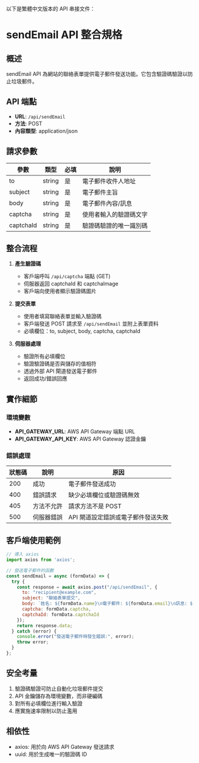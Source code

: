 以下是繁體中文版本的 API 串接文件：

# sendEmail API 整合規格

## 概述
sendEmail API 為網站的聯絡表單提供電子郵件發送功能。它包含驗證碼驗證以防止垃圾郵件。

## API 端點
- **URL**: `/api/sendEmail`
- **方法**: POST
- **內容類型**: application/json

## 請求參數

| 參數      | 類型   | 必填 | 說明                         |
|-----------|--------|------|------------------------------|
| to        | string | 是   | 電子郵件收件人地址           |
| subject   | string | 是   | 電子郵件主旨                 |
| body      | string | 是   | 電子郵件內容/訊息            |
| captcha   | string | 是   | 使用者輸入的驗證碼文字       |
| captchaId | string | 是   | 驗證碼驗證的唯一識別碼       |

## 整合流程

1. **產生驗證碼**
   - 客戶端呼叫 `/api/captcha` 端點 (GET)
   - 伺服器返回 captchaId 和 captchaImage
   - 客戶端向使用者顯示驗證碼圖片

2. **提交表單**
   - 使用者填寫聯絡表單並輸入驗證碼
   - 客戶端發送 POST 請求至 `/api/sendEmail` 並附上表單資料
   - 必填欄位：to, subject, body, captcha, captchaId

3. **伺服器處理**
   - 驗證所有必填欄位
   - 驗證驗證碼是否與儲存的值相符
   - 透過外部 API 閘道發送電子郵件
   - 返回成功/錯誤回應

## 實作細節

### 環境變數
- **API_GATEWAY_URL**: AWS API Gateway 端點 URL
- **API_GATEWAY_API_KEY**: AWS API Gateway 認證金鑰

### 錯誤處理

| 狀態碼 | 說明                | 原因                                 |
|--------|---------------------|--------------------------------------|
| 200    | 成功                | 電子郵件發送成功                     |
| 400    | 錯誤請求            | 缺少必填欄位或驗證碼無效             |
| 405    | 方法不允許          | 請求方法不是 POST                    |
| 500    | 伺服器錯誤          | API 閘道設定錯誤或電子郵件發送失敗   |

## 客戶端使用範例

```javascript
// 導入 axios
import axios from 'axios';

// 發送電子郵件的函數
const sendEmail = async (formData) => {
  try {
    const response = await axios.post("/api/sendEmail", {
      to: "recipient@example.com",
      subject: "聯絡表單提交",
      body: `姓名: ${formData.name}\n電子郵件: ${formData.email}\n訊息: ${formData.message}`,
      captcha: formData.captcha,
      captchaId: formData.captchaId
    });
    return response.data;
  } catch (error) {
    console.error("發送電子郵件時發生錯誤:", error);
    throw error;
  }
};
```

## 安全考量

1. 驗證碼驗證可防止自動化垃圾郵件提交
2. API 金鑰儲存為環境變數，而非硬編碼
3. 對所有必填欄位進行輸入驗證
4. 應實施速率限制以防止濫用

## 相依性

- axios: 用於向 AWS API Gateway 發送請求
- uuid: 用於生成唯一的驗證碼 ID